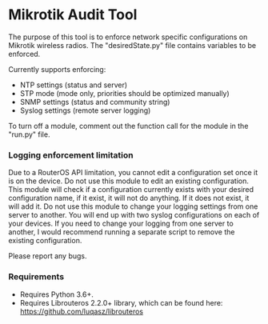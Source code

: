 # Mikrotik Audit Tool

The purpose of this tool is to enforce network specific configurations on Mikrotik wireless radios. The "desiredState.py" file contains variables to be enforced. 

Currently supports enforcing:
* NTP settings (status and server)
* STP mode (mode only, priorities should be optimized manually)
* SNMP settings (status and community string)
* Syslog settings (remote server logging)

To turn off a module, comment out the function call for the module in the "run.py" file.

### Logging enforcement limitation

Due to a RouterOS API limitation, you cannot edit a configuration set once it is on the device. Do not use this module to edit an existing configuration. This module will check if a configuration currently exists with your desired configuration name, if it exist, it will not do anything. If it does not exist, it will add it. Do not use this module to change your logging settings from one server to another. You will end up with two syslog configurations on each of your devices. If you need to change your logging from one server to another, I would recommend running a separate script to remove the existing configuration.


Please report any bugs.

### Requirements
* Requires Python 3.6+.
* Requires Librouteros 2.2.0+ library, which can be found here: https://github.com/luqasz/librouteros